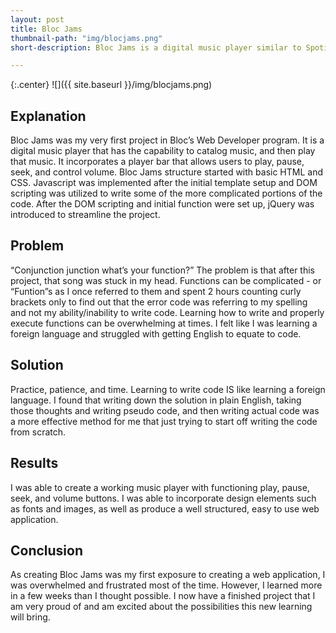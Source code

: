 ```yaml
---
layout: post
title: Bloc Jams
thumbnail-path: "img/blocjams.png"
short-description: Bloc Jams is a digital music player similar to Spotify that was created by combining jQuery, JavaScript, HTML, and CSS. This web application was then refactored to use Google’s AngularJS framework.

---
```


{:.center}
![]({{ site.baseurl }}/img/blocjams.png)

## Explanation

Bloc Jams was my very first project in Bloc’s Web Developer program. It is a digital music player that has the capability to catalog music, and then play that music. It incorporates a player bar that allows users to play, pause, seek, and control volume.  Bloc Jams structure started with basic HTML and CSS. Javascript was implemented after the initial template setup and DOM scripting was utilized to write some of the more complicated portions of the code. After the DOM scripting and initial function were set up, jQuery was introduced to streamline the project.

## Problem

“Conjunction junction what’s your function?” The problem is that after this project, that song was stuck in my head.  Functions can be complicated - or “Funtion”s as I once referred to them and spent 2 hours counting curly brackets only to find out that the error code was referring to my spelling and not my ability/inability to write code. Learning how to write and properly execute functions can be overwhelming at times. I felt like I was learning a foreign language and struggled with getting English to equate to code.

## Solution

Practice, patience, and time. Learning to write code IS like learning a foreign language.  I found that writing down the solution in plain English, taking those thoughts and writing pseudo code, and then writing actual code was a more effective method for me that just trying to start off writing the code from scratch.

## Results

I was able to create a working music player with functioning play, pause, seek, and volume buttons. I was able to incorporate design elements such as fonts and images, as well as produce a well structured, easy to use web application.

## Conclusion

As creating Bloc Jams was my first exposure to creating a web application, I was overwhelmed and frustrated most of the time. However, I learned more in a few weeks than I thought possible. I now have a finished project that I am very proud of and am excited about the possibilities this new learning will bring.

